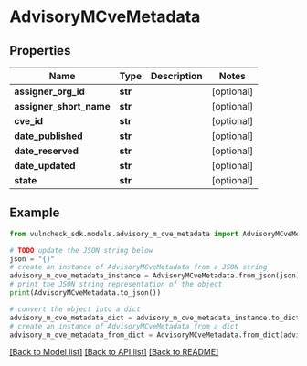 # AdvisoryMCveMetadata


## Properties

Name | Type | Description | Notes
------------ | ------------- | ------------- | -------------
**assigner_org_id** | **str** |  | [optional] 
**assigner_short_name** | **str** |  | [optional] 
**cve_id** | **str** |  | [optional] 
**date_published** | **str** |  | [optional] 
**date_reserved** | **str** |  | [optional] 
**date_updated** | **str** |  | [optional] 
**state** | **str** |  | [optional] 

## Example

```python
from vulncheck_sdk.models.advisory_m_cve_metadata import AdvisoryMCveMetadata

# TODO update the JSON string below
json = "{}"
# create an instance of AdvisoryMCveMetadata from a JSON string
advisory_m_cve_metadata_instance = AdvisoryMCveMetadata.from_json(json)
# print the JSON string representation of the object
print(AdvisoryMCveMetadata.to_json())

# convert the object into a dict
advisory_m_cve_metadata_dict = advisory_m_cve_metadata_instance.to_dict()
# create an instance of AdvisoryMCveMetadata from a dict
advisory_m_cve_metadata_from_dict = AdvisoryMCveMetadata.from_dict(advisory_m_cve_metadata_dict)
```
[[Back to Model list]](../README.md#documentation-for-models) [[Back to API list]](../README.md#documentation-for-api-endpoints) [[Back to README]](../README.md)


